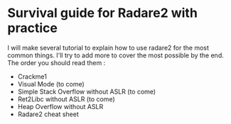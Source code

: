 # Survival guide for Radare2 with practice
I will make several tutorial to explain how to use radare2 for the most common things. I'll try to add more to cover the most possible by the end.\
The order you should read them :
- Crackme1
- Visual Mode (to come)
- Simple Stack Overflow without ASLR (to come)
- Ret2Libc without ASLR (to come)
- Heap Overflow without ASLR
- Radare2 cheat sheet
